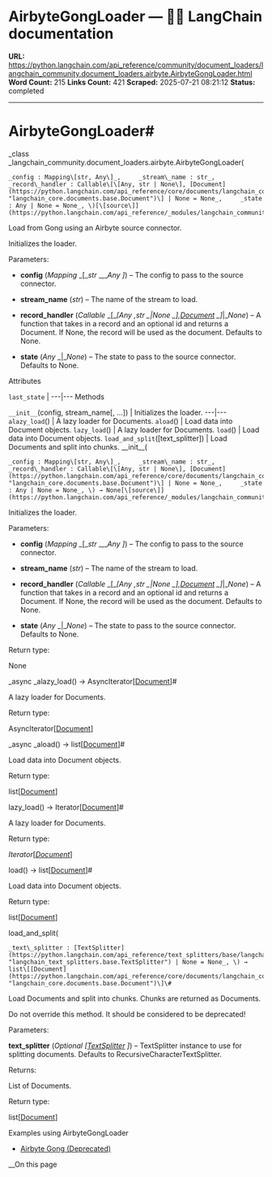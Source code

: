 # AirbyteGongLoader — 🦜🔗 LangChain  documentation

**URL:** https://python.langchain.com/api_reference/community/document_loaders/langchain_community.document_loaders.airbyte.AirbyteGongLoader.html
**Word Count:** 215
**Links Count:** 421
**Scraped:** 2025-07-21 08:21:12
**Status:** completed

---

# AirbyteGongLoader\#

_class _langchain\_community.document\_loaders.airbyte.AirbyteGongLoader\(

    _config : Mapping\[str, Any\]_,     _stream\_name : str_,     _record\_handler : Callable\[\[Any, str | None\], [Document](https://python.langchain.com/api_reference/core/documents/langchain_core.documents.base.Document.html#langchain_core.documents.base.Document "langchain_core.documents.base.Document")\] | None = None_,     _state : Any | None = None_, \)[\[source\]](https://python.langchain.com/api_reference/_modules/langchain_community/document_loaders/airbyte.html#AirbyteGongLoader)\#     

Load from Gong using an Airbyte source connector.

Initializes the loader.

Parameters:     

  * **config** \(_Mapping_ _\[__str_ _,__Any_ _\]_\) – The config to pass to the source connector.

  * **stream\_name** \(_str_\) – The name of the stream to load.

  * **record\_handler** \(_Callable_ _\[__\[__Any_ _,__str_ _|__None_ _\]__,_[_Document_](https://python.langchain.com/api_reference/core/documents/langchain_core.documents.base.Document.html#langchain_core.documents.base.Document "langchain_core.documents.base.Document") _\]__|__None_\) – A function that takes in a record and an optional id and returns a Document. If None, the record will be used as the document. Defaults to None.

  * **state** \(_Any_ _|__None_\) – The state to pass to the source connector. Defaults to None.

Attributes

`last_state` |    ---|---      Methods

`__init__`\(config, stream\_name\[, ...\]\) | Initializes the loader.   ---|---   `alazy_load`\(\) | A lazy loader for Documents.   `aload`\(\) | Load data into Document objects.   `lazy_load`\(\) | A lazy loader for Documents.   `load`\(\) | Load data into Document objects.   `load_and_split`\(\[text\_splitter\]\) | Load Documents and split into chunks.      \_\_init\_\_\(

    _config : Mapping\[str, Any\]_,     _stream\_name : str_,     _record\_handler : Callable\[\[Any, str | None\], [Document](https://python.langchain.com/api_reference/core/documents/langchain_core.documents.base.Document.html#langchain_core.documents.base.Document "langchain_core.documents.base.Document")\] | None = None_,     _state : Any | None = None_, \) → None[\[source\]](https://python.langchain.com/api_reference/_modules/langchain_community/document_loaders/airbyte.html#AirbyteGongLoader.__init__)\#     

Initializes the loader.

Parameters:     

  * **config** \(_Mapping_ _\[__str_ _,__Any_ _\]_\) – The config to pass to the source connector.

  * **stream\_name** \(_str_\) – The name of the stream to load.

  * **record\_handler** \(_Callable_ _\[__\[__Any_ _,__str_ _|__None_ _\]__,_[_Document_](https://python.langchain.com/api_reference/core/documents/langchain_core.documents.base.Document.html#langchain_core.documents.base.Document "langchain_core.documents.base.Document") _\]__|__None_\) – A function that takes in a record and an optional id and returns a Document. If None, the record will be used as the document. Defaults to None.

  * **state** \(_Any_ _|__None_\) – The state to pass to the source connector. Defaults to None.

Return type:     

None

_async _alazy\_load\(\) → AsyncIterator\[[Document](https://python.langchain.com/api_reference/core/documents/langchain_core.documents.base.Document.html#langchain_core.documents.base.Document "langchain_core.documents.base.Document")\]\#     

A lazy loader for Documents.

Return type:     

AsyncIterator\[[Document](https://python.langchain.com/api_reference/core/documents/langchain_core.documents.base.Document.html#langchain_core.documents.base.Document "langchain_core.documents.base.Document")\]

_async _aload\(\) → list\[[Document](https://python.langchain.com/api_reference/core/documents/langchain_core.documents.base.Document.html#langchain_core.documents.base.Document "langchain_core.documents.base.Document")\]\#     

Load data into Document objects.

Return type:     

list\[[Document](https://python.langchain.com/api_reference/core/documents/langchain_core.documents.base.Document.html#langchain_core.documents.base.Document "langchain_core.documents.base.Document")\]

lazy\_load\(\) → Iterator\[[Document](https://python.langchain.com/api_reference/core/documents/langchain_core.documents.base.Document.html#langchain_core.documents.base.Document "langchain_core.documents.base.Document")\]\#     

A lazy loader for Documents.

Return type:     

_Iterator_\[[_Document_](https://python.langchain.com/api_reference/core/documents/langchain_core.documents.base.Document.html#langchain_core.documents.base.Document "langchain_core.documents.base.Document")\]

load\(\) → list\[[Document](https://python.langchain.com/api_reference/core/documents/langchain_core.documents.base.Document.html#langchain_core.documents.base.Document "langchain_core.documents.base.Document")\]\#     

Load data into Document objects.

Return type:     

list\[[Document](https://python.langchain.com/api_reference/core/documents/langchain_core.documents.base.Document.html#langchain_core.documents.base.Document "langchain_core.documents.base.Document")\]

load\_and\_split\(

    _text\_splitter : [TextSplitter](https://python.langchain.com/api_reference/text_splitters/base/langchain_text_splitters.base.TextSplitter.html#langchain_text_splitters.base.TextSplitter "langchain_text_splitters.base.TextSplitter") | None = None_, \) → list\[[Document](https://python.langchain.com/api_reference/core/documents/langchain_core.documents.base.Document.html#langchain_core.documents.base.Document "langchain_core.documents.base.Document")\]\#     

Load Documents and split into chunks. Chunks are returned as Documents.

Do not override this method. It should be considered to be deprecated\!

Parameters:     

**text\_splitter** \(_Optional_ _\[_[_TextSplitter_](https://python.langchain.com/api_reference/text_splitters/base/langchain_text_splitters.base.TextSplitter.html#langchain_text_splitters.base.TextSplitter "langchain_text_splitters.base.TextSplitter") _\]_\) – TextSplitter instance to use for splitting documents. Defaults to RecursiveCharacterTextSplitter.

Returns:     

List of Documents.

Return type:     

list\[[Document](https://python.langchain.com/api_reference/core/documents/langchain_core.documents.base.Document.html#langchain_core.documents.base.Document "langchain_core.documents.base.Document")\]

Examples using AirbyteGongLoader

  * [Airbyte Gong \(Deprecated\)](https://python.langchain.com/docs/integrations/document_loaders/airbyte_gong/)

__On this page